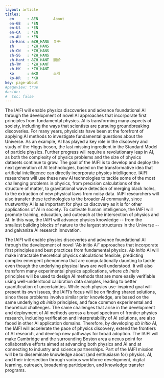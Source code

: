 ```yaml
---
layout: article
titles:
  en      : &EN       About
  en-GB   : *EN
  en-US   : *EN
  en-CA   : *EN
  en-AU   : *EN
  zh-Hans : &ZH_HANS  关于
  zh      : *ZH_HANS
  zh-CN   : *ZH_HANS
  zh-SG   : *ZH_HANS
  zh-Hant : &ZH_HANT  關於
  zh-TW   : *ZH_HANT
  zh-HK   : *ZH_HANT
  ko      : &KO       소개
  ko-KR   : *KO
key: page-about
#pageview: true
#aside:
#  toc: false
---
```


The IAIFI will enable physics discoveries and advance foundational AI through the development of novel AI approaches that incorporate first principles from fundamental physics. AI is transforming many aspects of society, including the ways that scientists are pursuing groundbreaking discoveries. For many years, physicists have been at the forefront of applying AI methods to investigate fundamental questions about the Universe.  As an example, AI has played a key role in the discovery and study of the Higgs boson, the last missing ingredient in the Standard Model of particle physics.  Further progress will require a revolutionary leap in AI, as both the complexity of physics problems and the size of physics datasets continue to grow.  The goal of the IAIFI is to develop and deploy the next generation of AI technologies, based on the transformative idea that artificial intelligence can directly incorporate physics intelligence.  IAIFI researchers will use these new AI technologies to tackle some of the most challenging problems in physics, from precision calculations of the structure of matter, to gravitational wave detection of merging black holes, to the extraction of new physical laws from noisy data.  IAIFI researchers will also transfer these technologies to the broader AI community, since trustworthy AI is as important for physics discovery as it is for other applications of AI in society.  To cultivate human intelligence, the IAIFI will promote training, education, and outreach at the intersection of physics and AI.  In this way, the IAIFI will advance physics knowledge -- from the smallest building blocks of nature to the largest structures in the Universe -- and galvanize AI research innovation.

The IAIFI will enable physics discoveries and advance foundational AI through the development of novel “Ab initio AI” approaches that incorporate first principles and best practices from fundamental physics.  *Ab initio* AI will make intractable theoretical physics calculations feasible, predicting complex emergent phenomena that are computationally daunting to tackle even though the underlying physical laws are well understood.  It will also transform many experimental physics applications, where *ab initio* principles will be used to design AI methods that are more easily verifiable using well-understood calibration data samples, leading to better quantification of uncertainties.  While each physics use-inspired goal will present its own issues, the IAIFI’s focus will be on finding shared solutions, since these problems involve similar prior knowledge, are based on the same underlying *ab initio* principles, and face common experimental and theoretical challenges. The same challenges that arise in the development and deployment of AI methods across a broad spectrum of frontier physics research, including verification and interpretability of AI solutions, are also faced in other AI application domains. Therefore, by developing *ab initio* AI, the IAIFI will accelerate the pace of physics discovery, extend the frontiers of AI research, and develop new pathways for broad adoption.  The IAIFI will make Cambridge and the surrounding Boston area a nexus point for collaborative efforts aimed at advancing both physics and AI and at connecting to industry and science partnerships.  Part of the IAIFI mission will be to disseminate knowledge about (and enthusiasm for) physics, AI, and their intersection through various workforce development, digital learning, outreach, broadening participation, and knowledge transfer programs.
